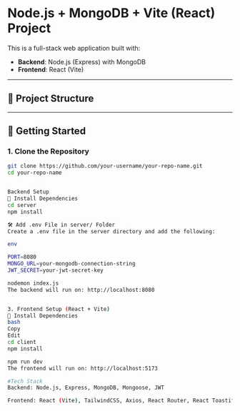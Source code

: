 # Node.js + MongoDB + Vite (React) Project

This is a full-stack web application built with:

- **Backend**: Node.js (Express) with MongoDB
- **Frontend**: React (Vite)

---

## 📁 Project Structure

---

## 🚀 Getting Started

### 1. Clone the Repository

```bash
git clone https://github.com/your-username/your-repo-name.git
cd your-repo-name


Backend Setup
🔧 Install Dependencies
cd server
npm install

🛠️ Add .env File in server/ Folder
Create a .env file in the server directory and add the following:

env

PORT=8080
MONGO_URL=your-mongodb-connection-string
JWT_SECRET=your-jwt-secret-key

nodemon index.js
The backend will run on: http://localhost:8080


3. Frontend Setup (React + Vite)
🔧 Install Dependencies
bash
Copy
Edit
cd client
npm install

npm run dev
The frontend will run on: http://localhost:5173

#Tech Stack
Backend: Node.js, Express, MongoDB, Mongoose, JWT

Frontend: React (Vite), TailwindCSS, Axios, React Router, React Toastify

```
